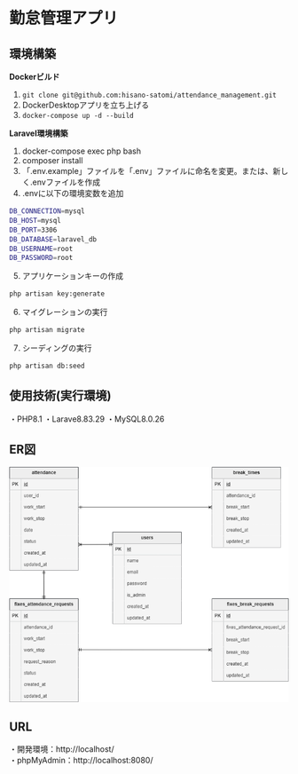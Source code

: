 # 勤怠管理アプリ
## 環境構築
**Dockerビルド**
1. `git clone git@github.com:hisano-satomi/attendance_management.git`
2. DockerDesktopアプリを立ち上げる
3. `docker-compose up -d --build`

**Laravel環境構築**
1. docker-compose exec php bash
2. composer install
3. 「.env.example」ファイルを「.env」ファイルに命名を変更。または、新しく.envファイルを作成
4. .envに以下の環境変数を追加
```bash
DB_CONNECTION=mysql
DB_HOST=mysql
DB_PORT=3306
DB_DATABASE=laravel_db
DB_USERNAME=root
DB_PASSWORD=root
```
5. アプリケーションキーの作成
```bash
php artisan key:generate
```
6. マイグレーションの実行
```bash
php artisan migrate
```
7. シーディングの実行
```bash
php artisan db:seed
```
## 使用技術(実行環境)
・PHP8.1
・Larave8.83.29
・MySQL8.0.26
## ER図
![ER図](src/design/er.png)
## URL
・開発環境：http://localhost/  
・phpMyAdmin：http://localhost:8080/

